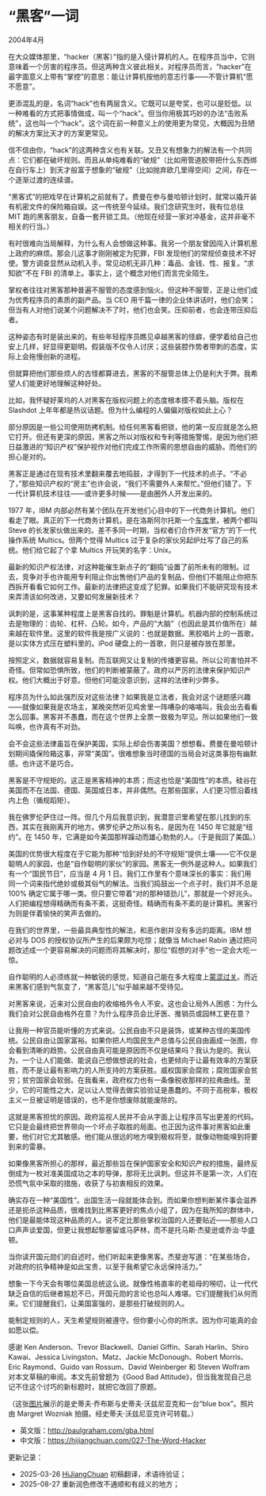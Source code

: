 
# “黑客”一词

2004年4月

在大众媒体那里，“hacker（黑客）”指的是入侵计算机的人。在程序员当中，它则意味着一个厉害的程序员。但这两种含义彼此相关。对程序员而言，“hacker”在最字面意义上带有“掌控”的意思：能让计算机按他的意志行事——不管计算机“愿不愿意”。

更添混乱的是，名词“hack”也有两层含义。它既可以是夸奖，也可以是贬低。以一种难看的方式把事情做成，叫一个“hack”。但当你用极其巧妙的办法“击败系统”，这也叫一个“hack”。这个词在前一种意义上的使用更为常见，大概因为丑陋的解决方案比天才的方案更常见。

信不信由你，“hack”的这两种含义也有关联。又丑又有想象力的解法有一个共同点：它们都在破坏规则。而且从单纯难看的“破规”（比如用管道胶带把什么东西绑在自行车上）到天才般富于想象的“破规”（比如抛弃欧几里得空间）之间，存在一个逐渐过渡的连续谱。

“黑客式”的把戏早在计算机之前就有了。费曼在参与曼哈顿计划时，就常以撬开装有机密文件的保险箱自娱。这一传统至今延续。我们念研究生时，我有位总往 MIT 跑的黑客朋友，自备一套开锁工具。（他现在经营一家对冲基金，这并非毫不相关的行当。）

有时很难向当局解释，为什么有人会想做这种事。我另一个朋友曾因闯入计算机惹上政府的麻烦。那会儿这事才刚刚被定为犯罪，FBI 发现他们的常规侦查技术不好使。警方调查显然从动机入手。常见动机无非几种：毒品、金钱、性、报复。“求知欲”不在 FBI 的清单上。事实上，这个概念对他们而言完全陌生。

掌权者往往对黑客那种普遍不服管的态度感到恼火。但这种不服管，正是让他们成为优秀程序员的素质的副产品。当 CEO 用千篇一律的企业体讲话时，他们会笑；但当有人对他们说某个问题解决不了时，他们也会笑。压抑前者，也会连带压抑后者。

这种姿态有时是装出来的。有些年轻程序员瞧见卓越黑客的怪癖，便学着给自己也安上几样，好显得更聪明。假装版不仅令人讨厌；这些装腔作势者带刺的态度，实际上会拖慢创新的进程。

但就算把他们那些烦人的古怪都算进去，黑客的不服管总体上仍是利大于弊。我希望人们能更好地理解这种好处。

比如，我怀疑好莱坞的人对黑客在版权问题上的态度根本摸不着头脑。版权在 Slashdot 上年年都是热议话题。但为什么编程的人偏偏对版权如此上心？

部分原因是一些公司使用防拷机制。给任何黑客看把锁，他的第一反应就是怎么把它打开。但还有更深的原因，黑客之所以对版权和专利等措施警惕，是因为他们把日益激进的“知识产权”保护视作对他们完成工作所需的思想自由的威胁。而他们的担心是对的。

黑客正是通过在现有技术里翻来覆去地捣鼓，才得到下一代技术的点子。“不必了，”那些知识产权的“房主”也许会说，“我们不需要外人来帮忙。”但他们错了。下一代计算机技术往往——或许更多时候——是由圈外人开发出来的。

1977 年，IBM 内部必然有某个团队在开发他们心目中的下一代商务计算机。他们看走了眼。真正的下一代商务计算机，是在洛斯阿尔托斯一个[车库](https://hijiangchuan.com/paulgraham/EXTRA008-Apple-Garage)里，被两个都叫 Steve 的长发家伙做出来的。差不多同一时期，当权者们合作开发“官方”的下一代操作系统 Multics。但两个觉得 Multics 过于复杂的家伙另起炉灶写了自己的系统。他们给它起了个拿 Multics 开玩笑的名字：Unix。

最新的知识产权法律，对这种能催生新点子的“翻捣”设置了前所未有的限制。过去，竞争对手也许能用专利阻止你出售他们产品的复制品，但他们不能阻止你把东西拆开看看它如何工作。最新的法律把这变成了犯罪。如果我们不能研究现有技术来弄清该如何改进，又要如何发展新技术？

讽刺的是，这事某种程度上是黑客自找的。罪魁是计算机。机器内部的控制系统过去是物理的：齿轮、杠杆、凸轮。如今，产品的“大脑”（也因此是其价值所在）越来越在软件里。这里的软件我是按广义说的：也就是数据。黑胶唱片上的一首歌，是以实体方式压在塑料里的。iPod 硬盘上的一首歌，则只是被存放在那里。

按照定义，数据就容易复制。而互联网又让复制的传播更容易。所以公司害怕并不奇怪。但常如恐惧所致，他们的判断被蒙蔽了。政府以严厉的法律来保护知识产权。他们大概出于好意。但他们可能没意识到，这样的法律利少弊多。

程序员为什么如此强烈反对这些法律？如果我是立法者，我会对这个谜题感兴趣——就像如果我是农场主，某晚突然听见鸡舍里一阵嘈杂的咯咯叫，我会出去看看怎么回事。黑客并不愚蠢，而在这个世界上全票一致极为罕见。所以如果他们一致叫唤，也许真有不对劲。

会不会这些法律虽旨在保护美国，实际上却会伤害美国？想想看。费曼在曼哈顿计划期间撬保险箱这事，非常“美国”。很难想象当时德国的当局会对这类事抱有幽默感。也许这不是巧合。

黑客是不守规矩的。这正是黑客精神的本质；而这也恰是“美国性”的本质。硅谷在美国而不在法国、德国、英国或日本，并非偶然。在那些国家，人们更习惯沿着线内上色（循规蹈矩）。

我在佛罗伦萨住过一阵。但几个月后我意识到，我潜意识里希望在那儿找到的东西，其实在我刚离开的地方。佛罗伦萨之所以有名，是因为在 1450 年它就是“纽约”。在 1450 年，它满是如今美国那样躁动而雄心勃勃的人。（于是我回了美国。）

美国的优势很大程度在于它能为那种“恰到好处的不守规矩”提供土壤——它不仅是聪明人的家园，也是“自作聪明的家伙”的家园。黑客无一例外是这种人。如果我们有一个“国民节日”，应当是 4 月 1 日。我们工作里有个意味深长的事实：我们用同一个词来指代绝妙或极其俗气的解法。当我们捣鼓出一个点子时，我们并不总是 100% 确定它属于哪一类。但只要它带着“对的那种错劲儿”，那就是一个好兆头。人们把编程想得精确而有条不紊，这挺奇怪。精确而有条不紊的是计算机。黑客行为则是伴着愉快的笑声去做的。

在我们的世界里，一些最具典型性的解法，和恶作剧并没有多远的距离。IBM 想必对与 DOS 的授权协议所产生的后果颇为吃惊；就像当 Michael Rabin 通过把问题改述成一个更容易解决的问题而将其解决时，那位“假想的对手”也一定会大吃一惊。

自作聪明的人必须练就一种敏锐的感觉，知道自己能在多大程度上[蒙混过关](https://hijiangchuan.com/paulgraham/026-What-You-Cant-Say)。而近来黑客们感到气氛变了，“黑客范儿”似乎越来越不受待见。

对黑客来说，近来对公民自由的收缩格外令人不安。这也会让局外人困惑：为什么我们会对公民自由格外在意？为什么程序员会比牙医、推销员或园林工更在意？

让我用一种官员能听懂的方式来说。公民自由不只是装饰，或某种古怪的美国传统。公民自由让国家富裕。如果你把人均国民生产总值与公民自由画成一张图，你会看到清晰的趋势。公民自由真可能是原因而不仅是结果吗？我认为是的。我认为，一个让人们能做、能说自己想做想说的社会，也更倾向于让最有效率的方案获胜，而不是让最有影响力的人所支持的方案获胜。威权国家会腐败；腐败国家会贫穷；贫穷国家会软弱。在我看来，政府权力也有一条像税收那样的拉弗曲线。至少，它的可能性之大，足以让人觉得去做实验验证是愚蠢的。不同于高税率，极权主义一旦被证明是错误的，也不是你想废除就能废除的。

这就是黑客担忧的原因。政府监视人民并不会从字面上让程序员写出更差的代码。它只是会最终把世界带向一个坏点子取胜的局面。也正因为这件事对黑客如此重要，他们对它尤其敏感。他们能从很远的地方嗅到极权将至，就像动物能嗅到将要到来的雷暴。

如果像黑客所担心的那样，最近那些旨在保护国家安全和知识产权的措施，最终反倒成为一枚对准美国成功之本的导弹，那将无比讽刺。但这并不是第一次，人们在恐慌气氛中采取的措施，收获了与初衷相反的效果。

确实存在一种“美国性”。出国生活一段就能体会到。而如果你想判断某件事会滋养还是扼杀这种品质，很难找到比黑客更好的焦点小组了，因为在我所知的群体中，他们是最能体现这种品质的人。说不定比那些掌权治国的人还要贴近——那些人口口声声谈爱国，但更让我想起黎塞留或马萨林，而不是托马斯·杰斐逊或乔治·华盛顿。

当你读开国元勋们的自述时，他们听起来更像黑客。杰斐逊写道：“在某些场合，对政府的抗争精神是如此宝贵，以至于我希望它永远保持活力。”

想象一下今天会有哪位美国总统这么说。就像性格直率的老祖母的嘮叨，让一代代缺乏自信的后继者尴尬不已，开国元勋的言论也总叫人难堪。它们提醒我们从何而来。它们提醒我们，让美国富强的，是那些打破规则的人。

能制定规则的人，天生希望规则被遵守。但你要小心你的所求。因为你可能真的会如愿以偿。

感谢 Ken Anderson、Trevor Blackwell、Daniel Giffin、Sarah Harlin、Shiro Kawai、Jessica Livingston、Matz、Jackie McDonough、Robert Morris、Eric Raymond、Guido van Rossum、David Weinberger 和 Steven Wolfram 对本文草稿的审阅。本文先前曾题为《Good Bad Attitude》，但当我发现自己总记不住这个讨巧的新标题时，就把它改回了原题。

（这张[图片](https://hijiangchuan.com/paulgraham/EXTRA025-Jobs-and-Wozniak-with-a-Blue-Box)展示的是史蒂夫·乔布斯与史蒂夫·沃兹尼亚克和一台“blue box”。照片由 Margret Wozniak 拍摄。经史蒂夫·沃兹尼亚克许可转载。）

- 英文版：http://paulgraham.com/gba.html
- 中文版：https://hijiangchuan.com/027-The-Word-Hacker

更新记录：
- 2025-03-26 [HiJiangChuan](https://hijiangchuan.com) 初稿翻译，术语待验证；
- 2025-08-27 重新润色修改不通顺和有歧义的地方；
